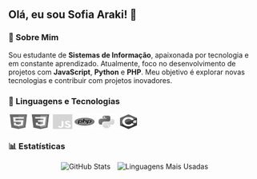 ## Olá, eu sou Sofia Araki! 👋

### 🚀 Sobre Mim
Sou estudante de **Sistemas de Informação**, apaixonada por tecnologia e em constante aprendizado. Atualmente, foco no desenvolvimento de projetos com **JavaScript**, **Python** e **PHP**. Meu objetivo é explorar novas tecnologias e contribuir com projetos inovadores.

### 🤖 Linguagens e Tecnologias
<div style="display: inline_block; margin-top: 10px;">
  <img align="center" alt="HTML" height="30" width="40" src="https://raw.githubusercontent.com/devicons/devicon/master/icons/html5/html5-original.svg" style="filter: grayscale(100%);">
  <img align="center" alt="CSS" height="30" width="40" src="https://raw.githubusercontent.com/devicons/devicon/master/icons/css3/css3-original.svg" style="filter: grayscale(100%);">
  <img align="center" alt="JavaScript" height="30" width="40" src="https://raw.githubusercontent.com/devicons/devicon/master/icons/javascript/javascript-plain.svg" style="filter: grayscale(100%);">
  <img align="center" alt="PHP" height="30" width="40" src="https://raw.githubusercontent.com/devicons/devicon/master/icons/php/php-original.svg" style="filter: grayscale(100%);">
  <img align="center" alt="Python" height="30" width="40" src="https://raw.githubusercontent.com/devicons/devicon/master/icons/python/python-original.svg" style="filter: grayscale(100%);">
  <img align="center" alt="Csharp" height="30" width="40" src="https://raw.githubusercontent.com/devicons/devicon/master/icons/csharp/csharp-original.svg" style="filter: grayscale(100%);">
</div>

### 📊 Estatísticas

<div align="center">
  <img 
    alt="GitHub Stats" 
    height="200" 
    style="margin-right: 10px;" 
    src="https://github-readme-stats.vercel.app/api?username=SofiaAraki&show_icons=true&theme=tokyonight&include_all_commits=true&locale=pt-br" 
  />
  <img 
    alt="Linguagens Mais Usadas" 
    height="200" 
    src="https://github-readme-stats.vercel.app/api/top-langs/?username=SofiaAraki&theme=tokyonight&layout=compact&custom_title=Tecnologias&langs_count=9" 
  />
</div>